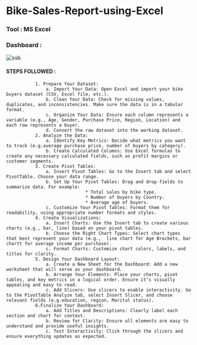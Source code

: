 # Bike-Sales-Report-using-Excel

### Tool : MS Excel

### Dashboard :
![ssb](https://github.com/user-attachments/assets/18255c4d-1954-4653-a8a2-029cb11583a5)

#### STEPS FOLLOWED :
               1. Prepare Your Dataset:
                   a. Import Your Data: Open Excel and import your bike buyers dataset (CSV, Excel file, etc.).
                   b. Clean Your Data: Check for missing values, duplicates, and inconsistencies. Make sure the data is in a tabular format.
                   c. Organize Your Data: Ensure each column represents a variable (e.g., Age, Gender, Purchase Price, Region, Location) and each row represents a buyer.
                   d. Convert the raw dataset into the working dataset.
               2. Analyze the Data:
                   a. Identify Key Metrics: Decide what metrics you want to track (e.g.average purchase price, number of buyers by category).
                   b. Create Calculated Columns: Use Excel formulas to create any necessary calculated fields, such as profit margins or customer segments. 
               3. Create Pivot Tables:
                   a. Insert Pivot Tables: Go to the Insert tab and select PivotTable. Choose your data range.
                   b. Set Up Your Pivot Tables: Drag and drop fields to summarize data. For example:
                                  * Total sales by bike type.
                                  * Number of buyers by Country.
                                  * Average age of buyers.
                   c. Customize Your Pivot Tables: Format them for readability, using appropriate number formats and styles.
               4. Create Visualizations:
                   a. Insert Charts: Use the Insert tab to create various charts (e.g., bar, line) based on your pivot tables.
                   b. Choose the Right Chart Types: Select chart types that best represent your data (e.g.,  line chart for Age Brackets, bar chartt for average income per purchase).
                   c. Format Charts: Customize chart colors, labels, and titles for clarity.
               5. Design Your Dashboard Layout:
                   a. Create a New Sheet for the Dashboard: Add a new worksheet that will serve as your dashboard.
                   b. Arrange Your Elements: Place your charts, pivot tables, and key metrics in a logical order. Ensure it’s visually appealing and easy to read.
                   c. Add Slicers: Use slicers to enable interactivity. Go to the PivotTable Analyze tab, select Insert Slicer, and choose relevant fields (e.g.education, region, Marital status).
               6.Finalize Your Dashboard:
                   a. Add Titles and Descriptions: Clearly label each section and chart for context.
                   b. Review for Clarity: Ensure all elements are easy to understand and provide useful insights.
                   c. Test Interactivity: Click through the slicers and ensure everything updates as expected.
